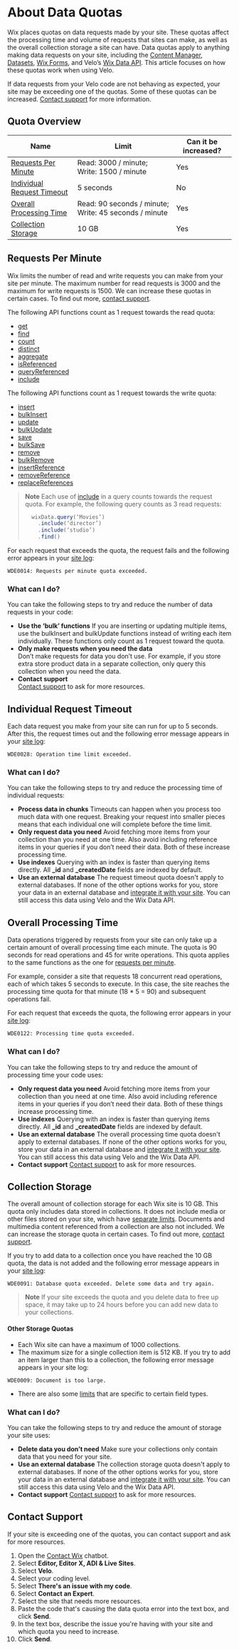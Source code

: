 

# About Data Quotas







Wix places quotas on data requests made by your site. These quotas affect the processing time and volume of requests that sites can make, as well as the overall collection storage a site can have. Data quotas apply to anything making data requests on your site, including the [Content Manager](https://support.wix.com/en/article/about-the-content-manager-7160473), [Datasets](https://support.wix.com/en/article/about-datasets-6368396), [Wix Forms](https://support.wix.com/en/article/wix-forms-an-overview), and Velo’s [Wix Data API](/wix-data). This article focuses on how these quotas work when using Velo.

If data requests from your Velo code are not behaving as expected, your site may be exceeding one of the quotas. Some of these quotas can be increased. [Contact support](https://support.wix.com/en/article/velo-about-data-quotas#contact-support) for more information.

## Quota Overview 

| Name | Limit | Can it be increased? |
| --- | --- | --- |
| [Requests Per Minute](#requests-per-minute) | Read: 3000 / minute; Write: 1500 / minute | Yes |
| [Individual Request Timeout](#individual-request-timeout) | 5 seconds | No |
| [Overall Processing Time](#overall-processing-time) | Read: 90 seconds / minute; Write: 45 seconds / minute | Yes |
| [Collection Storage](#collection-storage) | 10 GB | Yes |

## Requests Per Minute 

Wix limits the number of read and write requests you can make from your site per minute. The maximum number for read requests is 3000 and the maximum for write requests is 1500. We can increase these quotas in certain cases. To find out more, [contact support](https://support.wix.com/en/article/velo-about-data-quotas#contact-support).

The following API functions count as 1 request towards the read quota:

- [get](/wix-data/get)
- [find](/wix-data/wixdataquery/find)
- [count](/wix-data/wixdataquery/count)
- [distinct](/wix-data/wixdataquery/distinct)
- [aggregate](/wix-data/aggregate)
- [isReferenced](/wix-data/isreferenced)
- [queryReferenced](/wix-data/queryreferenced)
- [include](/wix-data/wixdataquery/include)

The following API functions count as 1 request towards the write quota:

- [insert](/wix-data/insert)
- [bulkInsert](/wix-data/bulkinsert)
- [update](/wix-data/update)
- [bulkUpdate](/wix-data/bulkupdate)
- [save](/wix-data/save)
- [bulkSave](/wix-data/bulksave)
- [remove](/wix-data/remove)
- [bulkRemove](/wix-data/bulkremove)
- [insertReference](/wix-data/insertreference)
- [removeReference](/wix-data/removereference)
- [replaceReferences](/wix-data/replacereferences)

> **Note**
> Each use of [include](/wix-data/wixdataquery/include) in a query counts towards the request quota. For example, the following query counts as 3 read requests:
>
>  ```javascript
>  wixData.query(‘Movies’)
>    .include(‘director’)
>    .include(‘studio’)
>    .find()
>  ```

For each request that exceeds the quota, the request fails and the following error appears in your [site log](https://support.wix.com/en/article/velo-about-site-monitoring):

```
WDE0014: Requests per minute quota exceeded.
```

### What can I do? 

You can take the following steps to try and reduce the number of data requests in your code:

-   **Use the ‘bulk’ functions**
    If you are inserting or updating multiple items, use the bulkInsert and bulkUpdate functions instead of writing each item individually. These functions only count as 1 request toward the quota.
-   **Only make requests when you need the data**  
    Don’t make requests for data you don’t use. For example, if you store extra store product data in a separate collection, only query this collection when you need the data.
-   **Contact support**  
    [Contact support](https://support.wix.com/en/article/velo-about-data-quotas#contact-support) to ask for more resources.

## Individual Request Timeout 

Each data request you make from your site can run for up to 5 seconds. After this, the request times out and the following error message appears in your [site log](https://support.wix.com/en/article/velo-about-site-monitoring):

```
WDE0028: Operation time limit exceeded.
```

### What can I do? 

You can take the following steps to try and reduce the processing time of individual requests:

-   **Process data in chunks**
    Timeouts can happen when you process too much data with one request. Breaking your request into smaller pieces means that each individual one will complete before the time limit.
-   **Only request data you need**
    Avoid fetching more items from your collection than you need at one time. Also avoid including reference items in your queries if you don’t need their data. Both of these increase processing time.
-   **Use indexes**
    Querying with an index is faster than querying items directly. All **\_id** and **\_createdDate** fields are indexed by default.
-   **Use an external database**
    The request timeout quota doesn't apply to external databases. If none of the other options works for you, store your data in an external database and [integrate it with your site](https://support.wix.com/en/article/velo-adding-and-deleting-an-external-database-collection). You can still access this data using Velo and the Wix Data API.

## Overall Processing Time 

Data operations triggered by requests from your site can only take up a certain amount of overall processing time each minute. The quota is 90 seconds for read operations and 45 for write operations. This quota applies to the same functions as the one for [requests per minute](https://docs.google.com/document/d/1CX4Q9QQbBba5Gd6hXIQXdoF9nMmGe_bpXKxPqMFNKP0/edit#heading=h.9rak1u4ndwm0).

For example, consider a site that requests 18 concurrent read operations, each of which takes 5 seconds to execute. In this case, the site reaches the processing time quota for that minute (18 \* 5 = 90) and subsequent operations fail.

For each request that exceeds the quota, the following error appears in your [site log](https://support.wix.com/en/article/velo-about-site-monitoring):

```
WDE0122: Processing time quota exceeded.
```

### What can I do? 

You can take the following steps to try and reduce the amount of processing time your code uses:

-   **Only request data you need**
    Avoid fetching more items from your collection than you need at one time. Also avoid including reference items in your queries if you don’t need their data. Both of these things increase processing time.
-   **Use indexes**
    Querying with an index is faster than querying items directly. All **\_id** and **\_createdDate** fields are indexed by default.
-   **Use an external database**
    The overall processing time quota doesn't apply to external databases. If none of the other options works for you, store your data in an external database and [integrate it with your site](https://support.wix.com/en/article/velo-adding-and-deleting-an-external-database-collection). You can still access this data using Velo and the Wix Data API.
-   **Contact support**
    [Contact support](https://support.wix.com/en/article/velo-about-data-quotas#contact-support) to ask for more resources.

## Collection Storage 

The overall amount of collection storage for each Wix site is 10 GB. This quota only includes data stored in collections. It does not include media or other files stored on your site, which have [separate limits](https://support.wix.com/en/article/about-storage-and-bandwidth). Documents and multimedia content referenced from a collection are also not included. We can increase the storage quota in certain cases. To find out more, [contact support](https://support.wix.com/en/article/velo-about-data-quotas#contact-support).

If you try to add data to a collection once you have reached the 10 GB quota, the data is not added and the following error message appears in your [site log](https://support.wix.com/en/article/velo-about-site-monitoring):

```
WDE0091: Database quota exceeded. Delete some data and try again.
```

> **Note**
> If your site exceeds the quota and you delete data to free up space, it may take up to 24 hours before you can add new data to your collections.

#### Other Storage Quotas 

-   Each Wix site can have a maximum of 1000 collections.
-   The maximum size for a single collection item is 512 KB. If you try to add an item larger than this to a collection, the following error message appears in your site log:  

```
WDE0009: Document is too large.
```

-   There are also some [limits](https://support.wix.com/en/article/field-type-support-and-limitations-in-the-content-manager) that are specific to certain field types.

### What can I do? 

You can take the following steps to try and reduce the amount of storage your site uses:

-   **Delete data you don’t need**
    Make sure your collections only contain data that you need for your site.
-   **Use an external database**
    The collection storage quota doesn't apply to external databases. If none of the other options works for you, store your data in an external database and [integrate it with your site](https://support.wix.com/en/article/velo-adding-and-deleting-an-external-database-collection). You can still access this data using Velo and the Wix Data API.
-   **Contact support**
    [Contact support](https://support.wix.com/en/article/velo-about-data-quotas#contact-support) to ask for more resources.

## Contact Support 

If your site is exceeding one of the quotas, you can contact support and ask for more resources.

1.  Open the [Contact Wix](https://www.wix.com/contact) chatbot.
2.  Select **Editor, Editor X, ADI & Live Sites**.  
3.  Select **Velo**.  
4.  Select your coding level.
5.  Select **There's an issue with my code**.
6.  Select **Contact an Expert**.
7.  Select the site that needs more resources.
8.  Paste the code that's causing the data quota error into the text box, and click **Send**.
9.  In the text box, describe the issue you're having with your site and which quota you need to increase.
10.  Click **Send**.